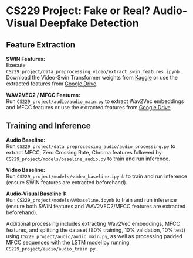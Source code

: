 # CS229 Project: Fake or Real? Audio-Visual Deepfake Detection

## Feature Extraction

**SWIN Features:**  
Execute `CS229_project/data_preprocessing_video/extract_swin_features.ipynb`.  
Download the Video-Swin Transformer weights from [Kaggle](https://www.kaggle.com/models/kaggle/video-swin-transformer) or use the extracted features from [Google Drive](https://drive.google.com/drive/folders/1gOPUzGyHsepW1n7Q7mPDdxJ5hqfcBLG1?usp=sharing).

**WAV2VEC2 / MFCC Features:**  
Run `CS229_project/audio/audio_main.py` to extract Wav2Vec embeddings and MFCC features or use the extracted features from [Google Drive](https://drive.google.com/drive/folders/1gOPUzGyHsepW1n7Q7mPDdxJ5hqfcBLG1?usp=sharing).


## Training and Inference

**Audio Baseline:**  
Run `CS229_project/data_preprocessing_audio/audio_processing.py` to extract MFCC, Zero Crossing Rate, Chroma features followed by `CS229_project/models/baseline_audio.py` to train and run inference.

**Video Baseline:**  
Run `CS229_project/models/video_baseline.ipynb` to train and run inference (ensure SWIN features are extracted beforehand).

**Audio-Visual Baseline 1:**  
Run `CS229_project/models/AVbaseline.ipynb` to train and run inference (ensure both SWIN features and WAV2VEC2/MFCC features are extracted beforehand).

Additional processing includes extracting Wav2Vec embeddings, MFCC features, and splitting the dataset (80% training, 10% validation, 10% test) using `CS229_project/audio/audio_main.py`, as well as processing padded MFCC sequences with the LSTM model by running `CS229_project/audio/audio_train.py`.
